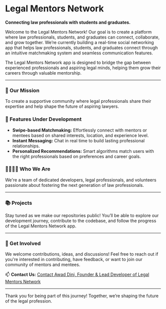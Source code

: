 # Legal Mentors Network

**Connecting law professionals with students and graduates.**

Welcome to the Legal Mentors Network! Our goal is to create a platform where law professionals, students, and graduates can connect, collaborate, and grow together. We’re currently building a real-time social networking app that helps law professionals, students, and graduates connect through an intuitive matchmaking system and seamless communication features.

The Legal Mentors Network app is designed to bridge the gap between experienced professionals and aspiring legal minds, helping them grow their careers through valuable mentorship.

---

### 🚀 Our Mission

To create a supportive community where legal professionals share their expertise and help shape the future of aspiring lawyers.

### 🌟 Features Under Development

- **Swipe-based Matchmaking:** Effortlessly connect with mentors or mentees based on shared interests, location, and experience level.
- **Instant Messaging:** Chat in real time to build lasting professional relationships.
- **Personalized Recommendations:** Smart algorithms match users with the right professionals based on preferences and career goals.

### 👩‍💼👨‍💼 Who We Are

We're a team of dedicated developers, legal professionals, and volunteers passionate about fostering the next generation of law professionals.

---

### 📚 Projects

Stay tuned as we make our repositories public! You’ll be able to explore our development journey, contribute to the codebase, and follow the progress of the Legal Mentors Network app.

---

### 💬 Get Involved

We welcome contributions, ideas, and discussions! Feel free to reach out if you're interested in contributing, have feedback, or want to join our community of mentors and mentees.

📫 **Contact Us:** [Contact Awad Dini, Founder & Lead Developer of Legal Mentors Network](mailto:awad.dini@hotmail.co.uk)

---

Thank you for being part of this journey! Together, we’re shaping the future of the legal profession.

